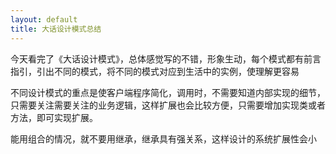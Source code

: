 ```yaml
---
layout: default
title: 大话设计模式总结
---
```



今天看完了《大话设计模式》，总体感觉写的不错，形象生动，每个模式都有前言指引，引出不同的模式，将不同的模式对应到生活中的实例，使理解更容易


不同设计模式的重点是使客户端程序简化，调用时，不需要知道内部实现的细节，只需要关注需要关注的业务逻辑，这样扩展也会比较方便，只需要增加实现类或者方法，即可实现扩展。

能用组合的情况，就不要用继承，继承具有强关系，这样设计的系统扩展性会小


